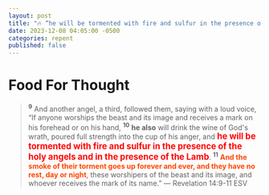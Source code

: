 ```yaml
---
layout: post
title: "🔥 “he will be tormented with fire and sulfur in the presence of the holy angels and in the presence of the Lamb”"
date: 2023-12-08 04:05:00 -0500
categories: repent
published: false
---
```


# Food For Thought

> <sup style="font-weight:bold">9</sup> And another angel, a third, followed them, saying with a loud voice, “If anyone worships the beast and its image and receives a mark on his forehead or on his hand, <sup style="font-weight:bold">10</sup> **he also** will drink the wine of God's wrath, poured full strength into the cup of his anger, and <span style="font-size:1.2em;font-weight:bold;color:red;">he will be tormented with fire and sulfur in the presence of the holy angels and in the presence of the Lamb</span>. <sup style="font-weight:bold">11</sup> <span style="font-weight:bold;color:orangered;">And the smoke of their torment goes up forever and ever, and they have no rest, day or night</span>, these worshipers of the beast and its image, and whoever receives the mark of its name.” &mdash; Revelation 14:9-11 ESV

<script>
    var refTagger = {
        settings: {
            bibleVersion: 'ESV'
        }
    }; 

    (function(d, t) {
        var n=d.querySelector('[nonce]');
        refTagger.settings.nonce = n && (n.nonce||n.getAttribute('nonce'));
        var g = d.createElement(t), s = d.getElementsByTagName(t)[0];
        g.src = 'https://api.reftagger.com/v2/RefTagger.js';
        g.nonce = refTagger.settings.nonce;
        s.parentNode.insertBefore(g, s);
    }(document, 'script'));
</script>
